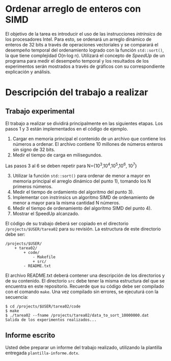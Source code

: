 # Ordenar arreglo de enteros con SIMD

El objetivo de la tarea es introducir el uso de las instrucciones *intrinsics* de los procesadores Intel. Para esto, se ordenará un arreglo dinámico de enteros de 32 bits a través de operaciones vectoriales y se comparará el desempeño temporal del ordenamiento logrado con la función ```std::sort()```, la que tiene complejidad O(n·log n). Utilizará el concepto de *SpeedUp* de un programa para medir el desempeño temporal y los resultados de los experimentos serán mostrados a través de gráficos con su correspondiente explicación y análisis.

# Descripción del trabajo a realizar

## Trabajo experimental

El trabajo a realizar se dividirá principalmente en las siguientes etapas. Los pasos 1 y 3 están implementados en el código de ejemplo.

1. Cargar en memoria principal el contenido de un archivo que contiene los números a ordenar. El archivo contiene 10 millones de números enteros sin signo de 32 bits.
2. Medir el tiempo de carga en milisegundos.

Las pasos 3 al 6 se deben repetir para N={10<sup>3</sup>,10<sup>4</sup>,10<sup>5</sup>,10<sup>6</sup>, 10<sup>7</sup>}

3. Utilizar la función ```std::sort()``` para ordenar de menor a mayor en memoria principal el arreglo dinámico del punto 1), tomando los N primeros números.
4. Medir el tiempo de ordamiento del algoritmo del punto 3).
4. Implementar con instrinsics un algoritmo SIMD de ordenamiento de menor a mayor para la misma cantidad N números.
5. Medir el tiempo de ordenamiento del algoritmo SIMD del punto 4).
6. Mostrar el SpeedUp alcanzado.

El código de su trabajo deberá ser copiado en el directorio ```/projects/$USER/tarea02``` para su revisión. La estructura de este directorio debe ser:

```
/projects/$USER/
	+ tarea02/
		+ code/
			- Makefile
			+ src/
		- README.txt	
```

El archivo README.txt deberá contener una descripción de los directorios y de su contenido. El directorio ```src``` debe tener la misma estructura del que se encuentra en este repositorio. Recuerde que su código debe ser compilado con el comando ```make```. Una vez compilado sin errores, se ejecuturá con la secuencia:

```
$ cd /projects/$USER/tarea02/code
$ make
$ ./tarea02 --fname /projects/tarea02/data_to_sort_10000000.dat	
Salida de los experimentos realizados...
```


## Informe escrito

Usted debe preparar un informe del trabajo realizado, utilizando la plantilla entregada ```plantilla-informe.dotx```. 

